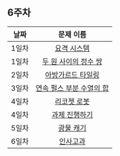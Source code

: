 ## 6주차 

| 날짜 | 문제 이름 |
|:------:|:---------:|
| 1일차 | [요격 시스템](https://school.programmers.co.kr/learn/courses/30/lessons/181188) |
| 1일차 | [두 원 사이의 정수 쌍](https://school.programmers.co.kr/learn/courses/30/lessons/181187) |
| 2일차 | [아방가르드 타일링](https://school.programmers.co.kr/learn/courses/30/lessons/181186) |
| 3일차 | [연속 펄스 부분 수열의 합](https://school.programmers.co.kr/learn/courses/30/lessons/161988) |
| 4일차 | [리코쳇 로봇](https://school.programmers.co.kr/learn/courses/30/lessons/169199) |
| 4일차 | [과제 진행하기](https://school.programmers.co.kr/learn/courses/30/lessons/176962) |
| 5일차 | [광물 캐기](https://school.programmers.co.kr/learn/courses/30/lessons/172927) |
| 6일차 | [인사고과](https://school.programmers.co.kr/learn/courses/30/lessons/152995) |
